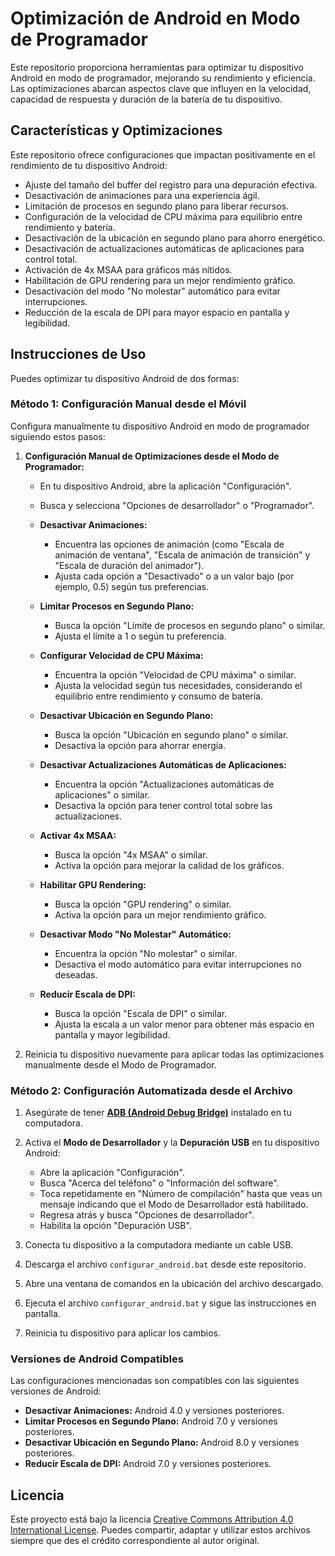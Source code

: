 # Optimización de Android en Modo de Programador

Este repositorio proporciona herramientas para optimizar tu dispositivo Android en modo de programador, mejorando su rendimiento y eficiencia. Las optimizaciones abarcan aspectos clave que influyen en la velocidad, capacidad de respuesta y duración de la batería de tu dispositivo.

## Características y Optimizaciones

Este repositorio ofrece configuraciones que impactan positivamente en el rendimiento de tu dispositivo Android:

- Ajuste del tamaño del buffer del registro para una depuración efectiva.
- Desactivación de animaciones para una experiencia ágil.
- Limitación de procesos en segundo plano para liberar recursos.
- Configuración de la velocidad de CPU máxima para equilibrio entre rendimiento y batería.
- Desactivación de la ubicación en segundo plano para ahorro energético.
- Desactivación de actualizaciones automáticas de aplicaciones para control total.
- Activación de 4x MSAA para gráficos más nítidos.
- Habilitación de GPU rendering para un mejor rendimiento gráfico.
- Desactivación del modo "No molestar" automático para evitar interrupciones.
- Reducción de la escala de DPI para mayor espacio en pantalla y legibilidad.

## Instrucciones de Uso

Puedes optimizar tu dispositivo Android de dos formas:

### Método 1: Configuración Manual desde el Móvil

Configura manualmente tu dispositivo Android en modo de programador siguiendo estos pasos:

1. **Configuración Manual de Optimizaciones desde el Modo de Programador:**
   - En tu dispositivo Android, abre la aplicación "Configuración".
   - Busca y selecciona "Opciones de desarrollador" o "Programador".

   - **Desactivar Animaciones:**
     - Encuentra las opciones de animación (como "Escala de animación de ventana", "Escala de animación de transición" y "Escala de duración del animador").
     - Ajusta cada opción a "Desactivado" o a un valor bajo (por ejemplo, 0.5) según tus preferencias.

   - **Limitar Procesos en Segundo Plano:**
     - Busca la opción "Límite de procesos en segundo plano" o similar.
     - Ajusta el límite a 1 o según tu preferencia.

   - **Configurar Velocidad de CPU Máxima:**
     - Encuentra la opción "Velocidad de CPU máxima" o similar.
     - Ajusta la velocidad según tus necesidades, considerando el equilibrio entre rendimiento y consumo de batería.

   - **Desactivar Ubicación en Segundo Plano:**
     - Busca la opción "Ubicación en segundo plano" o similar.
     - Desactiva la opción para ahorrar energía.

   - **Desactivar Actualizaciones Automáticas de Aplicaciones:**
     - Encuentra la opción "Actualizaciones automáticas de aplicaciones" o similar.
     - Desactiva la opción para tener control total sobre las actualizaciones.

   - **Activar 4x MSAA:**
     - Busca la opción "4x MSAA" o similar.
     - Activa la opción para mejorar la calidad de los gráficos.

   - **Habilitar GPU Rendering:**
     - Busca la opción "GPU rendering" o similar.
     - Activa la opción para un mejor rendimiento gráfico.

   - **Desactivar Modo "No Molestar" Automático:**
     - Encuentra la opción "No molestar" o similar.
     - Desactiva el modo automático para evitar interrupciones no deseadas.

   - **Reducir Escala de DPI:**
     - Busca la opción "Escala de DPI" o similar.
     - Ajusta la escala a un valor menor para obtener más espacio en pantalla y mayor legibilidad.

2. Reinicia tu dispositivo nuevamente para aplicar todas las optimizaciones manualmente desde el Modo de Programador.

### Método 2: Configuración Automatizada desde el Archivo

1. Asegúrate de tener **[ADB (Android Debug Bridge)](https://developer.android.com/studio/command-line/adb)** instalado en tu computadora.
2. Activa el **Modo de Desarrollador** y la **Depuración USB** en tu dispositivo Android:
   - Abre la aplicación "Configuración".
   - Busca "Acerca del teléfono" o "Información del software".
   - Toca repetidamente en "Número de compilación" hasta que veas un mensaje indicando que el Modo de Desarrollador está habilitado.
   - Regresa atrás y busca "Opciones de desarrollador".
   - Habilita la opción "Depuración USB".

3. Conecta tu dispositivo a la computadora mediante un cable USB.
4. Descarga el archivo `configurar_android.bat` desde este repositorio.
5. Abre una ventana de comandos en la ubicación del archivo descargado.
6. Ejecuta el archivo `configurar_android.bat` y sigue las instrucciones en pantalla.
7. Reinicia tu dispositivo para aplicar los cambios.

### Versiones de Android Compatibles

Las configuraciones mencionadas son compatibles con las siguientes versiones de Android:

- **Desactivar Animaciones:** Android 4.0 y versiones posteriores.
- **Limitar Procesos en Segundo Plano:** Android 7.0 y versiones posteriores.
- **Desactivar Ubicación en Segundo Plano:** Android 8.0  y versiones posteriores.
- **Reducir Escala de DPI:** Android 7.0 y versiones posteriores.

## Licencia

Este proyecto está bajo la licencia [Creative Commons Attribution 4.0 International License](https://creativecommons.org/licenses/by/4.0/). Puedes compartir, adaptar y utilizar estos archivos siempre que des el crédito correspondiente al autor original.
